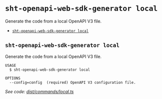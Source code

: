 `sht-openapi-web-sdk-generator local`
=====================================

Generate the code from a local OpenAPI V3 file.

* [`sht-openapi-web-sdk-generator local`](#sht-openapi-web-sdk-generator-local)

## `sht-openapi-web-sdk-generator local`

Generate the code from a local OpenAPI V3 file.

```
USAGE
  $ sht-openapi-web-sdk-generator local

OPTIONS
  --config=config  (required) OpenAPI V3 configuration file.
```

_See code: [dist/commands/local.ts](https://github.com/straw-hat-team/openapi-web-sdk-generator/blob/v2.0.0/dist/commands/local.ts)_
